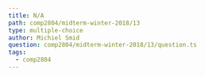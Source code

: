 ```yaml
---
title: N/A
path: comp2804/midterm-winter-2018/13
type: multiple-choice
author: Michiel Smid
question: comp2804/midterm-winter-2018/13/question.ts
tags:
  - comp2804
---
```

